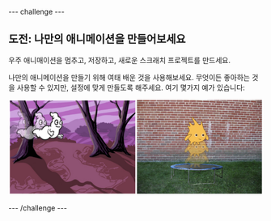 --- challenge ---

## 도전: 나만의 애니메이션을 만들어보세요

우주 애니매이션을 멈추고, 저장하고, 새로운 스크래치 프로젝트를 만드세요.

나만의 애니메이션을 만들기 위해 여태 배운 것을 사용해보세요. 무엇이든 좋아하는 것을 사용할 수 있지만, 설정에 맞게 만들도록 해주세요. 여기 몇가지 예가 있습니다:

![스크린샷](images/space-egs.png)

--- /challenge ---